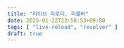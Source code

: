 ```yaml
---
title: "라이브 리로더, 리볼버"
date: 2025-01-22T22:58:53+09:00
tags: [ "live-reload", "revolver" ]
draft: true
---
```


